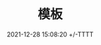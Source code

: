 ---
title: 模板
date: 2021-12-28 15:08:20 +/-TTTT
categories: [TOP_CATEGORIE, SUB_CATEGORIE]
tags: [test]
---